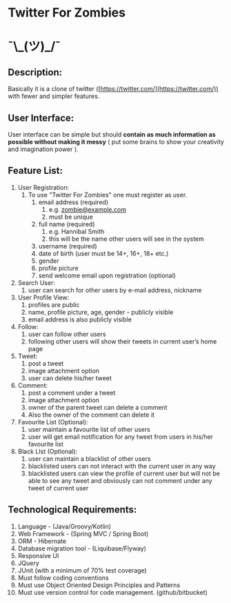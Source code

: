 # Twitter For Zombies

# ¯\\\_(ツ)_/¯

## Description:

Basically it is a clone of twitter ([https://twitter.com/](https://twitter.com/)) with fewer and simpler features.

## User Interface:

User interface can be simple but should **contain as much information as possible without making it messy** ( put some brains to show your creativity and imagination power ).

## Feature List:

1. User Registration:
    1. To use "Twitter For Zombies" one must register as user.
        1. email address (required)
            1. e.g. zombie@example.com
            1. must be unique
        1. full name (required)
            1. e.g. Hannibal Smith
            1. this will be the name other users will see in the system
        1. username (required)
        1. date of birth (user must be 14+, 16+, 18+ etc.)
        1. gender
        1. profile picture
        1. send welcome email upon registration (optional)
1. Search User:
    1. user can search for other users by e-mail address, nickname
1. User Profile View:
    1. profiles are public
    1. name, profile picture, age, gender - publicly visible
    1. email address is also publicly visible
1. Follow:
    1. user can follow other users
    1. following other users will show their tweets in current user’s home page
1. Tweet:
    1. post a tweet
    1. image attachment option
    1. user can delete his/her tweet
1. Comment:
    1. post a comment under a tweet
    1. image attachment option
    1. owner of the parent tweet can delete a comment
    1. Also the owner of the comment can delete it
1. Favourite List (Optional):
    1. user maintain a favourite list of other users
    1. user will get email notification for any tweet from users in his/her favourite list
1. Black LIst (Optional):
    1. user can maintain a blacklist of other users
    1. blacklisted users can not interact with the current user in any way
    1. blacklisted users can view the profile of current user but will not be able to see any tweet and obviously can not comment under any tweet of current user

## Technological Requirements:

1. Language - (Java/Groovy/Kotlin)
1. Web Framework - (Spring MVC / Spring Boot)
1. ORM - Hibernate
1. Database migration tool - (Liquibase/Flyway)
1. Responsive UI
1. JQuery
1. JUnit (with a minimum of 70% test coverage)
1. Must follow coding conventions
1. Must use Object Oriented Design Principles and Patterns
1. Must use version control for code management. (github/bitbucket)
